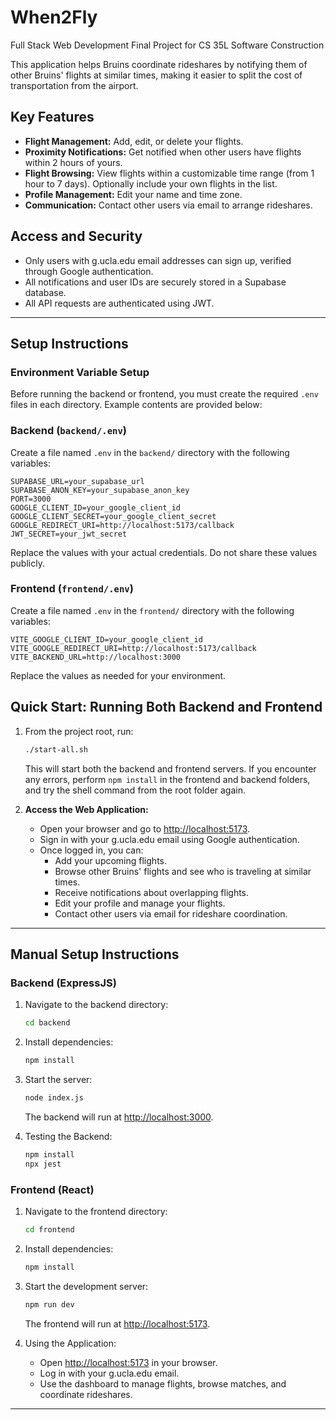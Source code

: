 # When2Fly
Full Stack Web Development Final Project for CS 35L Software Construction

This application helps Bruins coordinate rideshares by notifying them of other Bruins' flights at similar times, making it easier to split the cost of transportation from the airport.

## Key Features

- **Flight Management:** Add, edit, or delete your flights.
- **Proximity Notifications:** Get notified when other users have flights within 2 hours of yours.
- **Flight Browsing:** View flights within a customizable time range (from 1 hour to 7 days). Optionally include your own flights in the list.
- **Profile Management:** Edit your name and time zone.
- **Communication:** Contact other users via email to arrange rideshares.

## Access and Security

- Only users with g.ucla.edu email addresses can sign up, verified through Google authentication.
- All notifications and user IDs are securely stored in a Supabase database.
- All API requests are authenticated using JWT.

---

## Setup Instructions

### Environment Variable Setup

Before running the backend or frontend, you must create the required `.env` files in each directory. Example contents are provided below:

### Backend (`backend/.env`)
Create a file named `.env` in the `backend/` directory with the following variables:

```
SUPABASE_URL=your_supabase_url
SUPABASE_ANON_KEY=your_supabase_anon_key
PORT=3000
GOOGLE_CLIENT_ID=your_google_client_id
GOOGLE_CLIENT_SECRET=your_google_client_secret
GOOGLE_REDIRECT_URI=http://localhost:5173/callback
JWT_SECRET=your_jwt_secret
```

Replace the values with your actual credentials. Do not share these values publicly.

### Frontend (`frontend/.env`)
Create a file named `.env` in the `frontend/` directory with the following variables:

```
VITE_GOOGLE_CLIENT_ID=your_google_client_id
VITE_GOOGLE_REDIRECT_URI=http://localhost:5173/callback
VITE_BACKEND_URL=http://localhost:3000
```

Replace the values as needed for your environment.

## Quick Start: Running Both Backend and Frontend

1. From the project root, run:
    ```bash
    ./start-all.sh
    ```
   This will start both the backend and frontend servers. If you encounter any errors, perform `npm install` in the frontend and backend folders, and try the shell command from the root folder again.

2. **Access the Web Application:**
   - Open your browser and go to [http://localhost:5173](http://localhost:5173).
   - Sign in with your g.ucla.edu email using Google authentication.
   - Once logged in, you can:
     - Add your upcoming flights.
     - Browse other Bruins' flights and see who is traveling at similar times.
     - Receive notifications about overlapping flights.
     - Edit your profile and manage your flights.
     - Contact other users via email for rideshare coordination.

---

## Manual Setup Instructions

### Backend (ExpressJS)

1. Navigate to the backend directory:
    ```bash
    cd backend
    ```
2. Install dependencies:
    ```bash
    npm install
    ```
3. Start the server:
    ```bash
    node index.js
    ```
   The backend will run at [http://localhost:3000](http://localhost:3000).

4. Testing the Backend:
    ```bash
    npm install
    npx jest
    ```

### Frontend (React)

1. Navigate to the frontend directory:
    ```bash
    cd frontend
    ```
2. Install dependencies:
    ```bash
    npm install
    ```
3. Start the development server:
    ```bash
    npm run dev
    ```
   The frontend will run at [http://localhost:5173](http://localhost:5173).

4. Using the Application:
   - Open [http://localhost:5173](http://localhost:5173) in your browser.
   - Log in with your g.ucla.edu email.
   - Use the dashboard to manage flights, browse matches, and coordinate rideshares.

---
